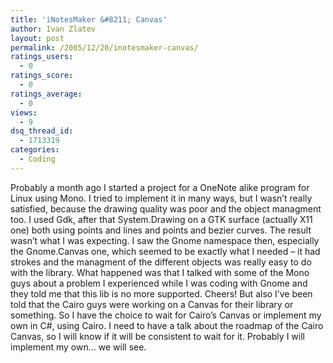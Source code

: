 ```yaml
---
title: 'iNotesMaker &#8211; Canvas'
author: Ivan Zlatev
layout: post
permalink: /2005/12/20/inotesmaker-canvas/
ratings_users:
  - 0
ratings_score:
  - 0
ratings_average:
  - 0
views:
  - 9
dsq_thread_id:
  - 1713319
categories:
  - Coding
---
```

Probably a month ago I started a project for a OneNote alike program for Linux using Mono. I tried to implement it in many ways, but I wasn&#8217;t really satisfied, because the drawing quality was poor and the object managment too. I used Gdk, after that System.Drawing on a GTK surface (actually X11 one) both using points and lines and points and bezier curves. The result wasn&#8217;t what I was expecting. I saw the Gnome namespace then, especially the Gnome.Canvas one, which seemed to be exactly what I needed &#8211; it had strokes and the managment of the different objects was really easy to do with the library. What happened was that I talked with some of the Mono guys about a problem I experienced while I was coding with Gnome and they told me that this lib is no more supported. Cheers! But also I&#8217;ve been told that the Cairo guys were working on a Canvas for their library or something. So I have the choice to wait for Cairo&#8217;s Canvas or implement my own in C#, using Cairo. I need to have a talk about the roadmap of the Cairo Canvas, so I will know if it will be consistent to wait for it. Probably I will implement my own&#8230; we will see.